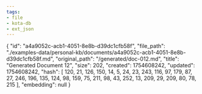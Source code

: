 ```yaml
---
tags:
- file
- kota-db
- ext_json
---
```

{
  "id": "a4a9052c-acb1-4051-8e8b-d39dc1cfb58f",
  "file_path": "./examples-data/personal-kb/documents/a4a9052c-acb1-4051-8e8b-d39dc1cfb58f.md",
  "original_path": "/generated/doc-012.md",
  "title": "Generated Document 12",
  "size": 202,
  "created": 1754608242,
  "updated": 1754608242,
  "hash": [
    120,
    21,
    126,
    150,
    14,
    5,
    24,
    23,
    243,
    116,
    97,
    179,
    87,
    27,
    246,
    196,
    135,
    124,
    98,
    159,
    75,
    211,
    98,
    43,
    252,
    13,
    209,
    29,
    209,
    80,
    78,
    215
  ],
  "embedding": null
}